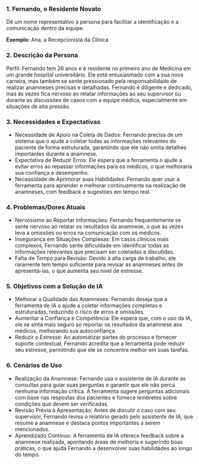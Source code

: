 ### 1. Fernando, o Residente Novato

Dê um nome representativo à persona para facilitar a identificação e a comunicação dentro da equipe.

**Exemplo:** Ana, a Recepcionista da Clínica

### 2. Descrição da Persona

Perfil: Fernando tem 26 anos e é residente no primeiro ano de Medicina em um grande hospital universitário. Ele está entusiasmado com a sua nova carreira, mas também se sente pressionado pela responsabilidade de realizar anamneses precisas e detalhadas. Fernando é diligente e dedicado, mas às vezes fica nervoso ao relatar informações ao seu supervisor ou durante as discussões de casos com a equipe médica, especialmente em situações de alta pressão.

### 3. Necessidades e Expectativas

- Necessidade de Apoio na Coleta de Dados: Fernando precisa de um sistema que o ajude a coletar todas as informações relevantes do paciente de forma estruturada, garantindo que ele não omita detalhes importantes durante a anamnese.
- Expectativa de Reduzir Erros: Ele espera que a ferramenta o ajude a evitar erros ao repassar informações para os médicos, o que melhoraria sua confiança e desempenho.
- Necessidade de Aprimorar suas Habilidades: Fernando quer usar a ferramenta para aprender e melhorar continuamente na realização de anamneses, com feedback e sugestões em tempo real.

### 4. Problemas/Dores Atuais

- Nervosismo ao Reportar Informações: Fernando frequentemente se sente nervoso ao relatar os resultados da anamnese, o que às vezes leva a omissões ou erros na comunicação com os médicos.
- Insegurança em Situações Complexas: Em casos clínicos mais complexos, Fernando sente dificuldade em identificar todas as informações relevantes que precisam ser coletadas e discutidas.
- Falta de Tempo para Revisão: Devido à alta carga de trabalho, ele raramente tem tempo suficiente para revisar as anamneses antes de apresentá-las, o que aumenta seu nível de estresse.

### 5. Objetivos com a Solução de IA

- Melhorar a Qualidade das Anamneses: Fernando deseja que a ferramenta de IA o ajude a coletar informações completas e estruturadas, reduzindo o risco de erros e omissões.
- Aumentar a Confiança e Competência: Ele espera que, com o uso da IA, ele se sinta mais seguro ao reportar os resultados da anamnese aos médicos, melhorando sua autoconfiança.
- Reduzir o Estresse: Ao automatizar partes do processo e fornecer suporte contextual, Fernando acredita que a ferramenta pode reduzir seu estresse, permitindo que ele se concentre melhor em suas tarefas.

### 6. Cenários de Uso

- Realização da Anamnese: Fernando usa o assistente de IA durante as consultas para guiar suas perguntas e garantir que ele não perca nenhuma informação crítica. A ferramenta sugere perguntas adicionais com base nas respostas dos pacientes e fornece lembretes sobre condições que devem ser verificadas.
- Revisão Prévia à Apresentação: Antes de discutir o caso com seu supervisor, Fernando revisa o relatório gerado pelo assistente de IA, que resume a anamnese e destaca pontos importantes a serem mencionados.
- Aprendizado Contínuo: A ferramenta de IA oferece feedback sobre a anamnese realizada, apontando áreas de melhoria e sugerindo boas práticas, o que ajuda Fernando a desenvolver suas habilidades ao longo do tempo.
